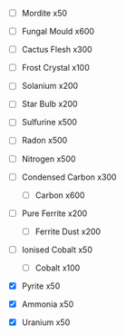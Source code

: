 - [ ] Mordite x50
- [ ] Fungal Mould x600
- [ ] Cactus Flesh x300
- [ ] Frost Crystal x100
- [ ] Solanium x200
- [ ] Star Bulb x200

- [ ] Sulfurine x500
- [ ] Radon x500
- [ ] Nitrogen x500

- [ ] Condensed Carbon x300
	- [ ] Carbon x600
- [ ] Pure Ferrite x200
	- [ ] Ferrite Dust x200
- [ ] Ionised Cobalt x50
	- [ ] Cobalt x100

- [x] Pyrite x50
- [x] Ammonia x50
- [x] Uranium x50 